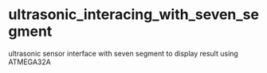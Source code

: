 # ultrasonic_interacing_with_seven_segment
ultrasonic sensor interface with seven segment to display result using ATMEGA32A

